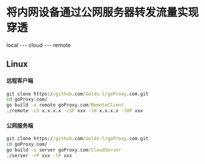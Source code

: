 # 将内网设备通过公网服务器转发流量实现穿透
local --- cloud --- remote
## Linux
#### 远程客户端
```cmd
git clone https://github.com/Golds-l/goProxy.com.git
cd goProxy.com/
go build -o remote goProxy.com/RemoteClient
./remote -cS x.x.x.x -cSP xxx -lH x.x.x.x -lHP xxx
```
#### 公网服务端
```cmd
git clone https://github.com/Golds-l/goProxy.com.git
cd goProxy.com/
go build -o server goProxy.com/CloudServer
./server -rP xxx -lP xxx
```
